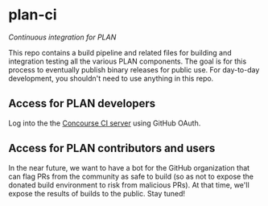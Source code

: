 # plan-ci

*Continuous integration for PLAN*

This repo contains a build pipeline and related files for building and integration testing all the various PLAN components. The goal is for this process to eventually publish binary releases for public use. For day-to-day development, you shouldn't need to use anything in this repo.

## Access for PLAN developers

Log into the the [Concourse CI server](https://ci.machinistlabs.com) using GitHub OAuth.

## Access for PLAN contributors and users

In the near future, we want to have a bot for the GitHub organization that can flag PRs from the community as safe to build (so as not to expose the donated build environment to risk from malicious PRs). At that time, we'll expose the results of builds to the public. Stay tuned!
